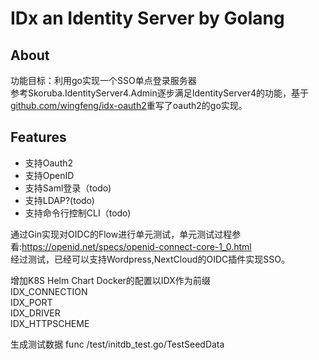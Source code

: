 
# IDx an Identity Server by Golang  

## About  

功能目标：利用go实现一个SSO单点登录服务器  
参考Skoruba.IdentityServer4.Admin逐步满足IdentityServer4的功能，基于[github.com/wingfeng/idx-oauth2](https://pkg.go.dev/github.com/wingfeng/idx-oauth2)重写了oauth2的go实现。 

## Features

* 支持Oauth2  
* 支持OpenID  
* 支持Saml登录（todo)
* 支持LDAP?(todo)  
* 支持命令行控制CLI（todo)  

通过Gin实现对OIDC的Flow进行单元测试，单元测试过程参看:<https://openid.net/specs/openid-connect-core-1_0.html>  
经过测试，已经可以支持Wordpress,NextCloud的OIDC插件实现SSO。  

增加K8S Helm Chart
Docker的配置以IDX作为前缀  
IDX_CONNECTION  
IDX_PORT  
IDX_DRIVER  
IDX_HTTPSCHEME  

生成测试数据
func /test/initdb_test.go/TestSeedData  
